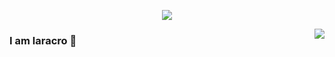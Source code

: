 <p align="center">
  <img align="center" src="https://media.giphy.com/media/gdNmEIkMm2wUpspdTf/giphy.gif"/>
</p>


<img align="right" src="https://github-readme-stats.vercel.app/api?username=laracro&show_icons=true&icon_color=805AD5&text_color=718096&bg_color=ffffff&hide_title=true" />

### I am laracro 👋

> 
